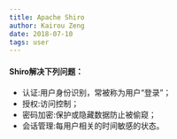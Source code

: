 ```yaml
---
title: Apache Shiro
author: Kairou Zeng
date: 2018-07-10
tags: user
---
```


#### Shiro解决下列问题：

- 认证:用户身份识别，常被称为用户“登录”；
- 授权:访问控制；
- 密码加密:保护或隐藏数据防止被偷窥；
- 会话管理:每用户相关的时间敏感的状态。